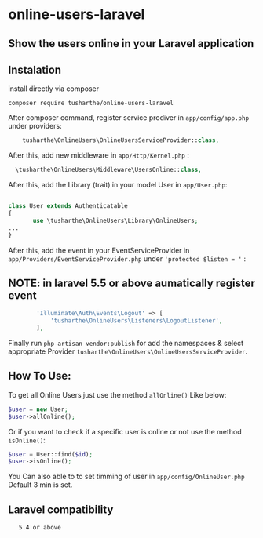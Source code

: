 # online-users-laravel
## Show the users online in your Laravel application

## Instalation

install directly via composer

```
composer require tusharthe/online-users-laravel
```

After composer command, register service prodiver in `app/config/app.php` under providers:
```php 
    tusharthe\OnlineUsers\OnlineUsersServiceProvider::class,
```    


After this, add new middleware in `app/Http/Kernel.php` :

```php
  \tusharthe\OnlineUsers\Middleware\UsersOnline::class,
```

After this, add the Library (trait) in your model User in `app/User.php`:

```php

class User extends Authenticatable
{
       use \tusharthe\OnlineUsers\Library\OnlineUsers;       
...
}

```

After this, add the event in your EventServiceProvider in `app/Providers/EventServiceProvider.php` 
under `'protected $listen = '`  :
## NOTE: in laravel 5.5 or above aumatically register event 
```php
        'Illuminate\Auth\Events\Logout' => [
            'tusharthe\OnlineUsers\Listeners\LogoutListener',
        ],
```


Finally run `php artisan vendor:publish` for add the namespaces & select appropriate Provider  `tusharthe\OnlineUsers\OnlineUsersServiceProvider`. 

## How To Use:

To get all Online Users just use the method `allOnline()` Like below:

```php
$user = new User;
$user->allOnline();
```

Or if you want to check if a specific user is online or not use the method `isOnline()`:

```php
$user = User::find($id);
$user->isOnline();
```

You Can also able to to set timming of user in `app/config/OnlineUser.php` 
Default 3 min is set.

## Laravel compatibility
       5.4 or above    
